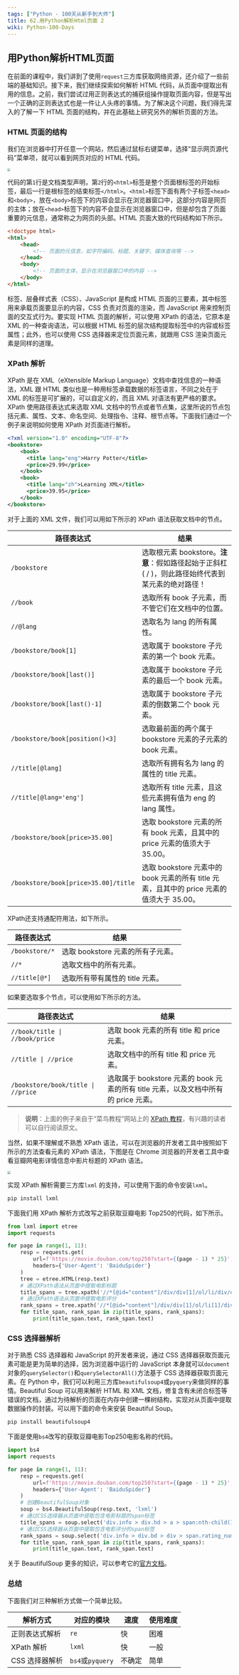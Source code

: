 ```yaml
---
tags: ["Python - 100天从新手到大师"]
title: 62.用Python解析Html页面 2
wiki: Python-100-Days
---
```


## 用Python解析HTML页面

在前面的课程中，我们讲到了使用`request`三方库获取网络资源，还介绍了一些前端的基础知识。接下来，我们继续探索如何解析 HTML 代码，从页面中提取出有用的信息。之前，我们尝试过用正则表达式的捕获组操作提取页面内容，但是写出一个正确的正则表达式也是一件让人头疼的事情。为了解决这个问题，我们得先深入的了解一下 HTML 页面的结构，并在此基础上研究另外的解析页面的方法。

### HTML 页面的结构

我们在浏览器中打开任意一个网站，然后通过鼠标右键菜单，选择“显示网页源代码”菜单项，就可以看到网页对应的 HTML 代码。

<img src="../res/20210822094218.png" style="zoom:40%;">

代码的第`1`行是文档类型声明，第`2`行的`<html>`标签是整个页面根标签的开始标签，最后一行是根标签的结束标签`</html>`。`<html>`标签下面有两个子标签`<head>`和`<body>`，放在`<body>`标签下的内容会显示在浏览器窗口中，这部分内容是网页的主体；放在`<head>`标签下的内容不会显示在浏览器窗口中，但是却包含了页面重要的元信息，通常称之为网页的头部。HTML 页面大致的代码结构如下所示。

```HTML
<!doctype html>
<html>
    <head>
        <!-- 页面的元信息，如字符编码、标题、关键字、媒体查询等 -->
    </head>
    <body>
        <!-- 页面的主体，显示在浏览器窗口中的内容 -->
    </body>
</html>
```

标签、层叠样式表（CSS）、JavaScript 是构成 HTML 页面的三要素，其中标签用来承载页面要显示的内容，CSS 负责对页面的渲染，而 JavaScript 用来控制页面的交互式行为。要实现 HTML 页面的解析，可以使用 XPath 的语法，它原本是 XML 的一种查询语法，可以根据 HTML 标签的层次结构提取标签中的内容或标签属性；此外，也可以使用 CSS 选择器来定位页面元素，就跟用 CSS 渲染页面元素是同样的道理。

### XPath 解析

XPath 是在 XML（eXtensible Markup Language）文档中查找信息的一种语法，XML 跟 HTML 类似也是一种用标签承载数据的标签语言，不同之处在于 XML 的标签是可扩展的，可以自定义的，而且 XML 对语法有更严格的要求。XPath 使用路径表达式来选取 XML 文档中的节点或者节点集，这里所说的节点包括元素、属性、文本、命名空间、处理指令、注释、根节点等。下面我们通过一个例子来说明如何使用 XPath 对页面进行解析。

```XML
<?xml version="1.0" encoding="UTF-8"?>
<bookstore>
    <book>
      <title lang="eng">Harry Potter</title>
      <price>29.99</price>
    </book>
    <book>
      <title lang="zh">Learning XML</title>
      <price>39.95</price>
    </book>
</bookstore>
```

对于上面的 XML 文件，我们可以用如下所示的 XPath 语法获取文档中的节点。

| 路径表达式      | 结果                                                         |
| --------------- | ------------------------------------------------------------ |
| `/bookstore`    | 选取根元素 bookstore。**注意**：假如路径起始于正斜杠( / )，则此路径始终代表到某元素的绝对路径！ |
| `//book`        | 选取所有 book 子元素，而不管它们在文档中的位置。             |
| `//@lang`       | 选取名为 lang 的所有属性。                                  |
| `/bookstore/book[1]`               | 选取属于 bookstore 子元素的第一个 book 元素。                |
| `/bookstore/book[last()]`          | 选取属于 bookstore 子元素的最后一个 book 元素。              |
| `/bookstore/book[last()-1]`        | 选取属于 bookstore 子元素的倒数第二个 book 元素。            |
| `/bookstore/book[position()<3]`    | 选取最前面的两个属于 bookstore 元素的子元素的 book 元素。    |
| `//title[@lang]`                   | 选取所有拥有名为 lang 的属性的 title 元素。                  |
| `//title[@lang='eng']`             | 选取所有 title 元素，且这些元素拥有值为 eng 的 lang 属性。   |
| `/bookstore/book[price>35.00]`     | 选取 bookstore 元素的所有 book 元素，且其中的 price 元素的值须大于 35.00。 |
| `/bookstore/book[price>35.00]/title` | 选取 bookstore 元素中的 book 元素的所有 title 元素，且其中的 price 元素的值须大于 35.00。 |

XPath还支持通配符用法，如下所示。

| 路径表达式     | 结果                              |
| -------------- | --------------------------------- |
| `/bookstore/*` | 选取 bookstore 元素的所有子元素。 |
| `//*`          | 选取文档中的所有元素。            |
| `//title[@*]`  | 选取所有带有属性的 title 元素。   |

如果要选取多个节点，可以使用如下所示的方法。

| 路径表达式                         | 结果                                                         |
| ---------------------------------- | ------------------------------------------------------------ |
| `//book/title \| //book/price`     | 选取 book 元素的所有 title 和 price 元素。                   |
| `//title \| //price`               | 选取文档中的所有 title 和 price 元素。                       |
| `/bookstore/book/title \| //price` | 选取属于 bookstore 元素的 book 元素的所有 title 元素，以及文档中所有的 price 元素。 |

> **说明**：上面的例子来自于“菜鸟教程”网站上的 [XPath 教程](<https://www.runoob.com/xpath/xpath-tutorial.html>)，有兴趣的读者可以自行阅读原文。

当然，如果不理解或不熟悉 XPath 语法，可以在浏览器的开发者工具中按照如下所示的方法查看元素的 XPath 语法，下图是在 Chrome 浏览器的开发者工具中查看豆瓣网电影详情信息中影片标题的 XPath 语法。

<img src="../res/20210822093707.png" style="zoom:45%;">

实现 XPath 解析需要三方库`lxml` 的支持，可以使用下面的命令安装`lxml`。

```Bash
pip install lxml
```

下面我们用 XPath 解析方式改写之前获取豆瓣电影 Top250的代码，如下所示。

```Python
from lxml import etree
import requests

for page in range(1, 11):
    resp = requests.get(
        url=f'https://movie.douban.com/top250?start={(page - 1) * 25}',
        headers={'User-Agent': 'BaiduSpider'}
    )
    tree = etree.HTML(resp.text)
    # 通过XPath语法从页面中提取电影标题
    title_spans = tree.xpath('//*[@id="content"]/div/div[1]/ol/li/div/div[2]/div[1]/a/span[1]')
    # 通过XPath语法从页面中提取电影评分
    rank_spans = tree.xpath('//*[@id="content"]/div/div[1]/ol/li[1]/div/div[2]/div[2]/div/span[2]')
    for title_span, rank_span in zip(title_spans, rank_spans):
        print(title_span.text, rank_span.text)
```

### CSS 选择器解析

对于熟悉 CSS 选择器和 JavaScript 的开发者来说，通过 CSS 选择器获取页面元素可能是更为简单的选择，因为浏览器中运行的 JavaScript 本身就可以`document`对象的`querySelector()`和`querySelectorAll()`方法基于 CSS 选择器获取页面元素。在 Python 中，我们可以利用三方库`beautifulsoup4`或`pyquery`来做同样的事情。Beautiful Soup 可以用来解析 HTML 和 XML 文档，修复含有未闭合标签等错误的文档，通过为待解析的页面在内存中创建一棵树结构，实现对从页面中提取数据操作的封装。可以用下面的命令来安装 Beautiful Soup。

```Python
pip install beautifulsoup4
```

下面是使用`bs4`改写的获取豆瓣电影Top250电影名称的代码。

```Python
import bs4
import requests

for page in range(1, 11):
    resp = requests.get(
        url=f'https://movie.douban.com/top250?start={(page - 1) * 25}',
        headers={'User-Agent': 'BaiduSpider'}
    )
    # 创建BeautifulSoup对象
    soup = bs4.BeautifulSoup(resp.text, 'lxml')
    # 通过CSS选择器从页面中提取包含电影标题的span标签
    title_spans = soup.select('div.info > div.hd > a > span:nth-child(1)')
    # 通过CSS选择器从页面中提取包含电影评分的span标签
    rank_spans = soup.select('div.info > div.bd > div > span.rating_num')
    for title_span, rank_span in zip(title_spans, rank_spans):
        print(title_span.text, rank_span.text)
```

关于 BeautifulSoup 更多的知识，可以参考它的[官方文档](https://www.crummy.com/software/BeautifulSoup/bs4/doc.zh/)。

###  总结

下面我们对三种解析方式做一个简单比较。

| 解析方式       | 对应的模块       | 速度   | 使用难度 |
| -------------- | ---------------- | ------ | -------- |
| 正则表达式解析 | `re`             | 快     | 困难     |
| XPath 解析     | `lxml`           | 快     | 一般     |
| CSS 选择器解析 | `bs4`或`pyquery` | 不确定 | 简单     |